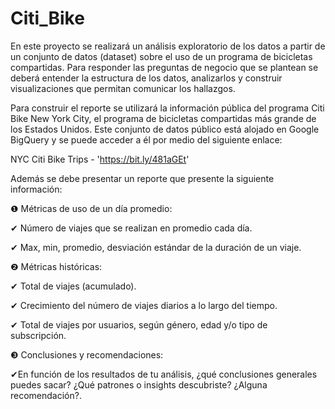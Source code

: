 # Citi_Bike

En este proyecto se realizará un análisis exploratorio de los datos a partir de un conjunto de datos (dataset) sobre el uso de un programa de bicicletas compartidas. Para responder las preguntas de negocio que se plantean se deberá entender la estructura de los datos, analizarlos y construir visualizaciones que permitan comunicar los hallazgos.

Para construir el reporte se utilizará la información pública del programa Citi Bike New York City, el programa de bicicletas compartidas más grande de los Estados Unidos. Este conjunto de datos público está alojado en Google BigQuery y se puede acceder a él por medio del siguiente enlace: 

NYC Citi Bike Trips - 'https://bit.ly/481aGEt' 

Además se debe presentar un reporte que presente la siguiente información:

❶ Métricas de uso de un día promedio: 

  ✔ Número de viajes que se realizan en promedio cada día.
  
  ✔ Max, min, promedio, desviación estándar de la duración de un viaje.

❷ Métricas históricas: 

  ✔ Total de viajes (acumulado).
  
  ✔ Crecimiento del número de viajes diarios a lo largo del tiempo.
  
  ✔ Total de viajes por usuarios, según género, edad y/o tipo de subscripción.

❸ Conclusiones y recomendaciones:

  ✔En función de los resultados de tu análisis, ¿qué conclusiones generales puedes sacar? ¿Qué patrones o insights descubriste? ¿Alguna recomendación?.

 
